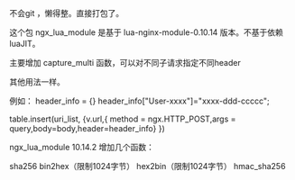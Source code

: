 不会git ，懒得整。直接打包了。

这个包 ngx_lua_module 是基于 lua-nginx-module-0.10.14 版本。不基于依赖luaJIT。

主要增加 capture_multi 函数，可以对不同子请求指定不同header

其他用法一样。

例如：
header_info = {}
header_info["User-xxxx"]="xxxx-ddd-ccccc";

table.insert(uri_list, {v.url,{ method = ngx.HTTP_POST,args = query,body=body,header=header_info} })

ngx_lua_module 10.14.2 增加几个函数：

sha256 bin2hex（限制1024字节） hex2bin（限制1024字节） hmac_sha256
